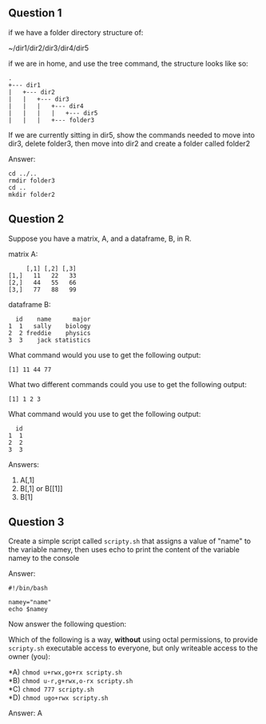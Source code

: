 ## Question 1

if we have a folder directory structure of:  

~/dir1/dir2/dir3/dir4/dir5  

if we are in home, and use the tree command, the structure looks like so:  

```
.
+--- dir1
|   +--- dir2
|   |   +--- dir3
|   |   |   +--- dir4
|   |   |   |   +--- dir5
|   |   |   +--- folder3

```
 
If we are currently sitting in dir5, show the commands needed to move into dir3, delete folder3, then move into dir2 and create a folder called folder2

Answer:  

```
cd ../..  
rmdir folder3  
cd ..  
mkdir folder2  
```

## Question 2

Suppose you have a matrix, A, and a dataframe, B, in R.  

matrix A:  
```
     [,1] [,2] [,3]
[1,]   11   22   33
[2,]   44   55   66
[3,]   77   88   99
```
dataframe B:
```
  id    name      major
1  1   sally    biology
2  2 freddie    physics
3  3    jack statistics
```

What command would you use to get the following output:  
```
[1] 11 44 77
```
What two different commands could you use to get the following output:  
```
[1] 1 2 3
```
What command would you use to get the following output:  
```
  id
1  1
2  2
3  3
```
Answers:  

1) A[,1]  
2) B[,1] or B[[1]]  
3) B[1]  

## Question 3

Create a simple script called `scripty.sh` that assigns a value of "name" to the variable namey, then uses echo to print the content of the variable namey to the console

Answer:

```
#!/bin/bash

namey="name"
echo $namey
```

Now answer the following question:

Which of the following is a way, **without** using octal permissions, to provide `scripty.sh` executable access to everyone, but only writeable access to the owner (you):

*A) `chmod u+rwx,go+rx scripty.sh`  
*B) `chmod u-r,g+rwx,o-rx scripty.sh`  
*C) `chmod 777 scripty.sh`  
*D) `chmod ugo+rwx scripty.sh`  

Answer: A
